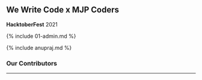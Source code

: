 ## We Write Code x MJP Coders

**HacktoberFest** 2021

{% include 01-admin.md %}

{% include anupraj.md %}

### Our Contributors

---
